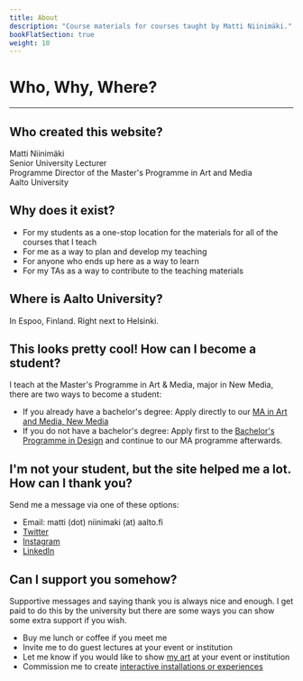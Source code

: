 ```yaml
---
title: About
description: "Course materials for courses taught by Matti Niinimäki."
bookFlatSection: true
weight: 10
---
```


# Who, Why, Where?

---

## Who created this website?

Matti Niinimäki  
Senior University Lecturer  
Programme Director of the Master's Programme in Art and Media  
Aalto University

## Why does it exist?

- For my students as a one-stop location for the materials for all of the courses that I teach
- For me as a way to plan and develop my teaching
- For anyone who ends up here as a way to learn
- For my TAs as a way to contribute to the teaching materials

## Where is Aalto University?

In Espoo, Finland. Right next to Helsinki.

## This looks pretty cool! How can I become a student?

I teach at the Master's Programme in Art & Media, major in New Media, there are two ways to become a student:

- If you already have a bachelor's degree: Apply directly to our [MA in Art and Media, New Media](https://www.aalto.fi/en/study-options/masters-programme-in-art-and-media-new-media)
- If you do not have a bachelor's degree: Apply first to the [Bachelor's Programme in Design](https://www.aalto.fi/en/study-options/bachelors-programme-in-design) and continue to our MA programme afterwards.

## I'm not your student, but the site helped me a lot. How can I thank you?

Send me a message via one of these options:

- Email: matti (dot) niinimaki (at) aalto.fi
- [Twitter](https://twitter.com/mnstri)
- [Instagram](https://www.instagram.com/matti_niinimaki/)
- [LinkedIn](https://www.linkedin.com/in/mattiniinimaki/)

## Can I support you somehow?

Supportive messages and saying thank you is always nice and enough. I get paid to do this by the university but there are some ways you can show some extra support if you wish.

- Buy me lunch or coffee if you meet me
- Invite me to do guest lectures at your event or institution
- Let me know if you would like to show [my art](https://www.mansteri.com/) at your event or institution
- Commission me to create [interactive installations or experiences](https://www.mansteri.com/)